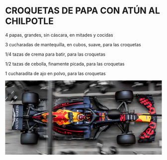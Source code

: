 <h1>CROQUETAS DE PAPA CON ATÚN AL CHILPOTLE</h1>

4 papas, grandes, sin cáscara, en mitades y cocidas

3 cucharadas de mantequilla, en cubos, suave, para las croquetas

1/4 tazas de crema para batir, para las croquetas

1/2 tazas de cebolla, finamente picada, para las croquetas

1 cucharadita de ajo en polvo, para las croquetas

![prueba](https://github.com/fclaraszo/Grupo-02-SystemFailture/blob/main/wp8413114-f1-red-bull-wallpapers.png?raw=true)